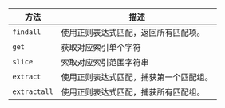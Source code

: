 | 方法         | 描述                                           | 
| ------------ | ---------------------------------------------- |
|`findall`|使用正则表达式匹配，返回所有匹配项。|
|`get`|获取对应索引单个字符|
|`slice`|索取对应索引范围字符串|
|`extract`|使用正则表达式匹配，捕获第一个匹配组。|
|`extractall`|使用正则表达式匹配，捕获所有匹配组。|
